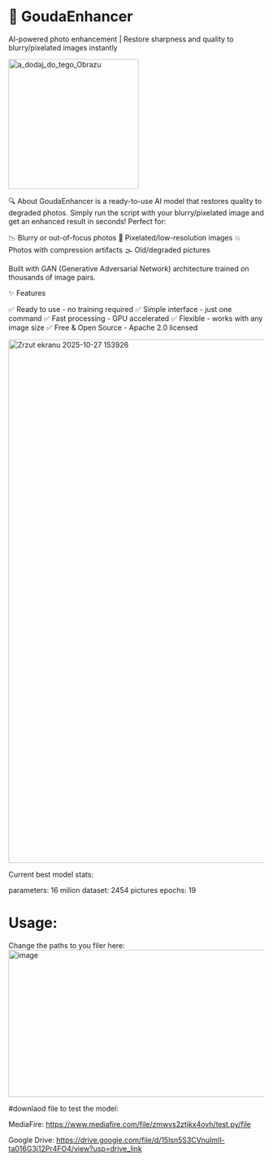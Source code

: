 # 🧀 GoudaEnhancer
AI-powered photo enhancement | Restore sharpness and quality to blurry/pixelated images instantly

<img width="256" height="256" alt="a_dodaj_do_tego_Obrazu" src="https://github.com/user-attachments/assets/62b141cd-70ac-4741-ba71-83bca7a98626" />

🔍 About
GoudaEnhancer is a ready-to-use AI model that restores quality to degraded photos. Simply run the script with your blurry/pixelated image and get an enhanced result in seconds!
Perfect for:

📉 Blurry or out-of-focus photos
🔲 Pixelated/low-resolution images
💥 Photos with compression artifacts
🌫️ Old/degraded pictures

Built with GAN (Generative Adversarial Network) architecture trained on thousands of image pairs.

✨ Features

✅ Ready to use - no training required
✅ Simple interface - just one command
✅ Fast processing - GPU accelerated
✅ Flexible - works with any image size
✅ Free & Open Source - Apache 2.0 licensed

<img width="1919" height="1031" alt="Zrzut ekranu 2025-10-27 153926" src="https://github.com/user-attachments/assets/be202392-9a9b-4f05-b22b-609493f3c4a3" />

Current best model stats:

parameters: 16 milion
dataset: 2454 pictures
epochs: 19


# Usage:
Change the paths to you filer here:
<img width="932" height="290" alt="image" src="https://github.com/user-attachments/assets/a47596e4-dcfd-4685-bdc3-505264197bb4" />

#downlaod file to test the model: 

MediaFire: https://www.mediafire.com/file/zmwvs2ztjkx4ovh/test.py/file

Google Drive:  https://drive.google.com/file/d/15lsn5S3CVnuImIl-ta016G3j12Pr4FO4/view?usp=drive_link
